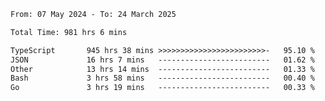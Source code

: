 
<!--START_SECTION:waka-->

```txt
From: 07 May 2024 - To: 24 March 2025

Total Time: 981 hrs 6 mins

TypeScript       945 hrs 38 mins >>>>>>>>>>>>>>>>>>>>>>>>-   95.10 %
JSON             16 hrs 7 mins   -------------------------   01.62 %
Other            13 hrs 14 mins  -------------------------   01.33 %
Bash             3 hrs 58 mins   -------------------------   00.40 %
Go               3 hrs 19 mins   -------------------------   00.33 %
```

<!--END_SECTION:waka-->

<!--

### Hi there 👋
**Iam-cesar/Iam-cesar** is a ✨ _special_ ✨ repository because its `README.md` (this file) appears on your GitHub profile.

Here are some ideas to get you started:

- 🔭 I’m currently working on ...
- 🌱 I’m currently learning ...
- 👯 I’m looking to collaborate on ...
- 🤔 I’m looking for help with ...
- 💬 Ask me about ...
- 📫 How to reach me: ...
- 😄 Pronouns: ...
- ⚡ Fun fact: ...
-->
